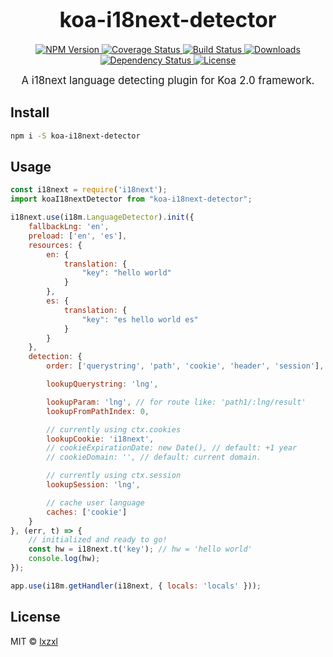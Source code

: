 <big><h1 align="center">koa-i18next-detector</h1></big>

<p align="center">
  <a href="https://npmjs.org/package/koa-i18next-detector">
    <img src="https://img.shields.io/npm/v/koa-i18next-detector.svg?style=flat-square"
         alt="NPM Version">
  </a>

  <a href="https://coveralls.io/r/lxzxl/koa-i18next-detector">
    <img src="https://img.shields.io/coveralls/lxzxl/koa-i18next-detector.svg?style=flat-square"
         alt="Coverage Status">
  </a>

  <a href="https://travis-ci.org/lxzxl/koa-i18next-detector">
    <img src="https://img.shields.io/travis/lxzxl/koa-i18next-detector.svg?style=flat-square"
         alt="Build Status">
  </a>

  <a href="https://npmjs.org/package/koa-i18next-detector">
    <img src="http://img.shields.io/npm/dm/koa-i18next-detector.svg?style=flat-square"
         alt="Downloads">
  </a>

  <a href="https://david-dm.org/lxzxl/koa-i18next-detector.svg">
    <img src="https://david-dm.org/lxzxl/koa-i18next-detector.svg?style=flat-square"
         alt="Dependency Status">
  </a>

  <a href="https://github.com/lxzxl/koa-i18next-detector/blob/master/LICENSE">
    <img src="https://img.shields.io/npm/l/koa-i18next-detector.svg?style=flat-square"
         alt="License">
  </a>
</p>

<p align="center"><big>
A i18next language detecting plugin for Koa 2.0 framework.
</big></p>


## Install

```sh
npm i -S koa-i18next-detector
```

## Usage

```js
const i18next = require('i18next');
import koaI18nextDetector from "koa-i18next-detector";

i18next.use(i18m.LanguageDetector).init({
    fallbackLng: 'en',
    preload: ['en', 'es'],
    resources: {
        en: {
            translation: {
                "key": "hello world"
            }
        },
        es: {
            translation: {
                "key": "es hello world es"
            }
        }
    },
    detection: {
        order: ['querystring', 'path', 'cookie', 'header', 'session'],

        lookupQuerystring: 'lng',

        lookupParam: 'lng', // for route like: 'path1/:lng/result'
        lookupFromPathIndex: 0,

        // currently using ctx.cookies
        lookupCookie: 'i18next',
        // cookieExpirationDate: new Date(), // default: +1 year
        // cookieDomain: '', // default: current domain.

        // currently using ctx.session
        lookupSession: 'lng',

        // cache user language
        caches: ['cookie']
    }
}, (err, t) => {
    // initialized and ready to go!
    const hw = i18next.t('key'); // hw = 'hello world'
    console.log(hw);
});

app.use(i18m.getHandler(i18next, { locals: 'locals' }));

```

## License

MIT © [lxzxl](http://github.com/lxzxl)

[npm-url]: https://npmjs.org/package/koa-i18next-detector
[npm-image]: https://img.shields.io/npm/v/koa-i18next-detector.svg?style=flat-square

[travis-url]: https://travis-ci.org/lxzxl/koa-i18next-detector
[travis-image]: https://img.shields.io/travis/lxzxl/koa-i18next-detector.svg?style=flat-square

[coveralls-url]: https://coveralls.io/r/lxzxl/koa-i18next-detector
[coveralls-image]: https://img.shields.io/coveralls/lxzxl/koa-i18next-detector.svg?style=flat-square

[depstat-url]: https://david-dm.org/lxzxl/koa-i18next-detector
[depstat-image]: https://david-dm.org/lxzxl/koa-i18next-detector.svg?style=flat-square

[download-badge]: http://img.shields.io/npm/dm/koa-i18next-detector.svg?style=flat-square

